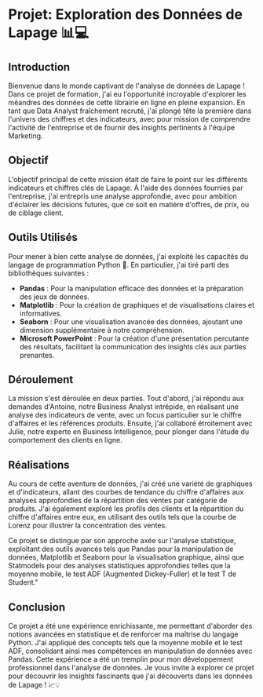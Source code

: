 # Projet:  Exploration des Données de Lapage 📊💻

## Introduction
Bienvenue dans le monde captivant de l'analyse de données de Lapage ! Dans ce projet de formation, j'ai eu l'opportunité incroyable d'explorer les méandres des données de cette librairie en ligne en pleine expansion. En tant que Data Analyst fraîchement recruté, j'ai plongé tête la première dans l'univers des chiffres et des indicateurs, avec pour mission de comprendre l'activité de l'entreprise et de fournir des insights pertinents à l'équipe Marketing.

## Objectif
L'objectif principal de cette mission était de faire le point sur les différents indicateurs et chiffres clés de Lapage. À l'aide des données fournies par l'entreprise, j'ai entrepris une analyse approfondie, avec pour ambition d'éclairer les décisions futures, que ce soit en matière d'offres, de prix, ou de ciblage client.

## Outils Utilisés
Pour mener à bien cette analyse de données, j'ai exploité les capacités du langage de programmation Python 🐍. En particulier, j'ai tiré parti des bibliothèques suivantes :

- **Pandas** : Pour la manipulation efficace des données et la préparation des jeux de données.
- **Matplotlib** : Pour la création de graphiques et de visualisations claires et informatives.
- **Seaborn** : Pour une visualisation avancée des données, ajoutant une dimension supplémentaire à notre compréhension.
- **Microsoft PowerPoint** : Pour la création d'une présentation percutante des résultats, facilitant la communication des insights clés aux parties prenantes.

## Déroulement
La mission s'est déroulée en deux parties. Tout d'abord, j'ai répondu aux demandes d'Antoine, notre Business Analyst intrépide, en réalisant une analyse des indicateurs de vente, avec un focus particulier sur le chiffre d'affaires et les références produits. Ensuite, j'ai collaboré étroitement avec Julie, notre experte en Business Intelligence, pour plonger dans l'étude du comportement des clients en ligne.

## Réalisations
Au cours de cette aventure de données, j'ai créé une variété de graphiques et d'indicateurs, allant des courbes de tendance du chiffre d'affaires aux analyses approfondies de la répartition des ventes par catégorie de produits. J'ai également exploré les profils des clients et la répartition du chiffre d'affaires entre eux, en utilisant des outils tels que la courbe de Lorenz pour illustrer la concentration des ventes.

Ce projet se distingue par son approche axée sur l'analyse statistique, exploitant des outils avancés tels que Pandas pour la manipulation de données, Matplotlib et Seaborn pour la visualisation graphique, ainsi que Statmodels pour des analyses statistiques approfondies telles que la moyenne mobile, le test ADF (Augmented Dickey-Fuller) et le test T de Student."

## Conclusion
Ce projet a été une expérience enrichissante, me permettant d'aborder des notions avancées en statistique et de renforcer ma maîtrise du langage Python. J'ai appliqué des concepts tels que la moyenne mobile et le test ADF, consolidant ainsi mes compétences en manipulation de données avec Pandas. Cette expérience a été un tremplin pour mon développement professionnel dans l'analyse de données. Je vous invite à explorer ce projet pour découvrir les insights fascinants que j'ai découverts dans les données de Lapage ! 📈💡
